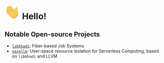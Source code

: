 <img src="https://raw.githubusercontent.com/namandixit/namandixit/master/wave.gif" height="50" width="50"> Hello!
=======================================================================================================

## Notable Open-source Projects

+ [`libkhadi`](https://github.com/namandixit/libkhadi): Fiber-based Job Systems
+ [`gazelle`](https://github.com/namandixit/gazelle): User-space resource isolation for Serverless Computing, based on `libkhadi` and LLVM
